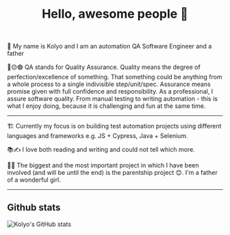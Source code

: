 <h1 align='center'> Hello, awesome people 👋</h1>
<br />

<p> 📛 My name is Kolyo and I am an automation QA Software Engineer and a father</p>
<p> 🔴🟡🟢 QA stands for Quality Assurance.
Quality means the degree of perfection/excellence of something.
That something could be anything from a whole process to a single indivisible step/unit/spec.
Assurance means promise given with full confidence and responsibility.
As a professional, I assure software quality.
From manual testing to writing automation - this is what I enjoy doing, because it is challenging and fun at the same time.</p>
<hr>
<p> 🏗️ Currently my focus is on building test automation projects using different languages and frameworks e.g. JS + Cypress, Java + Selenium.</p>
<p> 📚✍️ I love both reading and writing and could not tell which more.</p>
<p> 👨‍👧 The biggest and the most important project in which I have been involved (and will be until the end) is the parentship project 😊.
  I'm a father of a wonderful girl. </p>
<hr>

## Github stats
![Kolyo's GitHub stats](https://github-readme-stats.vercel.app/api?username=KolyoKolev&theme=algolia&show_icons=true&include_all_commits=true&count_private=true)
